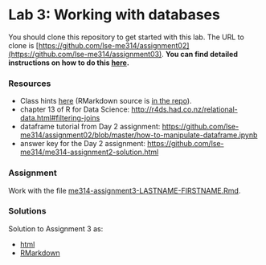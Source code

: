 # Lab 3: Working with databases

You should clone this repository to get started with this lab.  The URL to clone is [https://github.com/lse-me314/assignment02](https://github.com/lse-me314/assignment03).  **You can find detailed instructions on how to do this [here](https://lse-me314.github.io/instructions).**

### Resources

* Class hints [here](https://github.com/lse-me314/assignment02/blob/master/me314-day3-class.md) (RMarkdown source is [in the repo](https://github.com/lse-me314/assignment02/blob/master/me314-day3-class.Rmd)).
* chapter 13 of R for Data Science: http://r4ds.had.co.nz/relational-data.html#filtering-joins
* dataframe tutorial from Day 2 assignment:  https://github.com/lse-me314/assignment02/blob/master/how-to-manipulate-dataframe.ipynb
* answer key for the Day 2 assignment: https://github.com/lse-me314/me314-assignment2-solution.html

### Assignment

Work with the file [me314-assignment3-LASTNAME-FIRSTNAME.Rmd](me314-assignment3-LASTNAME-FIRSTNAME.Rmd).


### Solutions

Solution to Assignment 3 as:
*  [html](me314-assignment3-solution.html) 
*  [RMarkdown](me314-assignment3-solution.Rmd)  
